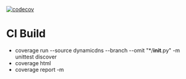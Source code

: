 
[![codecov](https://codecov.io/gh/amarkwalder/dynamicdns/branch/master/graph/badge.svg)](https://codecov.io/gh/amarkwalder/dynamicdns)

# CI Build
- coverage run --source dynamicdns --branch --omit "*/__init__.py" -m unittest discover
- coverage html
- coverage report -m